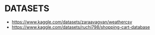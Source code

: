

# DATASETS

- https://www.kaggle.com/datasets/zaraavagyan/weathercsv
- https://www.kaggle.com/datasets/ruchi798/shopping-cart-database
